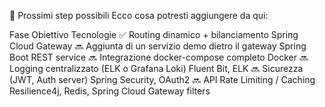 🧭 Prossimi step possibili
Ecco cosa potresti aggiungere da qui:

Fase	Obiettivo	Tecnologie
✅	Routing dinamico + bilanciamento	Spring Cloud Gateway
🔜	Aggiunta di un servizio demo dietro il gateway	Spring Boot REST service
🔜	Integrazione docker-compose completo	Docker
🔜	Logging centralizzato (ELK o Grafana Loki)	Fluent Bit, ELK
🔜	Sicurezza (JWT, Auth server)	Spring Security, OAuth2
🔜	API Rate Limiting / Caching	Resilience4j, Redis, Spring Cloud Gateway filters